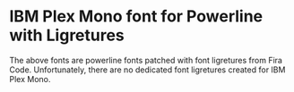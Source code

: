 # IBM Plex Mono font for Powerline with Ligretures

The above fonts are powerline fonts patched with font ligretures from Fira Code. Unfortunately, there are no dedicated font ligretures created for IBM Plex Mono.
